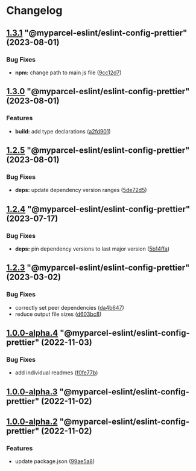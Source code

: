# Changelog

<!-- MONODEPLOY:BELOW -->

## [1.3.1](https://github/myparcelnl/eslint/compare/@myparcel-eslint/eslint-config-prettier@1.3.0...@myparcel-eslint/eslint-config-prettier@1.3.1) "@myparcel-eslint/eslint-config-prettier" (2023-08-01)


### Bug Fixes

* **npm:** change path to main js file ([9cc12d7](https://github/myparcelnl/eslint/commit/9cc12d729d6267bf438eae98315340f2410514d4))




## [1.3.0](https://github/myparcelnl/eslint/compare/@myparcel-eslint/eslint-config-prettier@1.2.5...@myparcel-eslint/eslint-config-prettier@1.3.0) "@myparcel-eslint/eslint-config-prettier" (2023-08-01)


### Features

* **build:** add type declarations ([a2fd901](https://github/myparcelnl/eslint/commit/a2fd901740f9ee4a536f7672ebf0f46441512697))




## [1.2.5](https://github/myparcelnl/eslint/compare/@myparcel-eslint/eslint-config-prettier@1.2.4...@myparcel-eslint/eslint-config-prettier@1.2.5) "@myparcel-eslint/eslint-config-prettier" (2023-08-01)


### Bug Fixes

* **deps:** update dependency version ranges ([5de72d5](https://github/myparcelnl/eslint/commit/5de72d5238ff39c4b010926c159bcaeb4b8ccf53))




## [1.2.4](https://github/myparcelnl/eslint/compare/@myparcel-eslint/eslint-config-prettier@1.2.3...@myparcel-eslint/eslint-config-prettier@1.2.4) "@myparcel-eslint/eslint-config-prettier" (2023-07-17)


### Bug Fixes

* **deps:** pin dependency versions to last major version ([5b14ffa](https://github/myparcelnl/eslint/commit/5b14ffa38c220bd614d46bfe61845c40e638255c))




## [1.2.3](https://github/myparcelnl/eslint/compare/@myparcel-eslint/eslint-config-prettier@1.2.2...@myparcel-eslint/eslint-config-prettier@1.2.3) "@myparcel-eslint/eslint-config-prettier" (2023-03-02)


### Bug Fixes

* correctly set peer dependencies ([da4b647](https://github/myparcelnl/eslint/commit/da4b6474c8f3b996ecfb3fe571c46e4c97eb0104))
* reduce output file sizes ([d603bc8](https://github/myparcelnl/eslint/commit/d603bc80a73f0911e6734fcbf2049bf110704821))




## [1.0.0-alpha.4](https://github/myparcelnl/eslint/compare/@myparcel-eslint/eslint-config-prettier@1.0.0-alpha.3...@myparcel-eslint/eslint-config-prettier@1.0.0-alpha.4) "@myparcel-eslint/eslint-config-prettier" (2022-11-03)


### Bug Fixes

* add individual readmes ([f0fe77b](https://github/myparcelnl/eslint/commit/f0fe77bd13668afdc7472d474aa967771945ae99))




## [1.0.0-alpha.3](https://github/myparcelnl/eslint/compare/@myparcel-eslint/eslint-config-prettier@1.0.0-alpha.2...@myparcel-eslint/eslint-config-prettier@1.0.0-alpha.3) "@myparcel-eslint/eslint-config-prettier" (2022-11-02)




## [1.0.0-alpha.2](https://github/myparcelnl/eslint/compare/@myparcel-eslint/eslint-config-prettier@1.0.0-alpha.0...@myparcel-eslint/eslint-config-prettier@1.0.0-alpha.2) "@myparcel-eslint/eslint-config-prettier" (2022-11-02)


### Features

* update package.json ([99ae5a8](https://github/myparcelnl/eslint/commit/99ae5a866389101f92e0b7ea077306d9dabb44e4))


